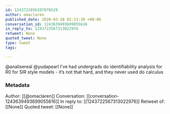 ```yaml
---
id: 1243722856397078529
author: omaclaren
published_date: 2020-03-28 02:13:30 +00:00
conversation_id: 1243639493699055616
in_reply_to: 1243722567313022976
retweet: None
quoted_tweet: None
type: tweet
tags:

---
```


@analisereal @yudapearl I’ve had undergrads do identifiability analysis for R0 for SIR style models - it’s not that hard, and they never used do calculus

### Metadata

Author: [[@omaclaren]]
Conversation: [[conversation-1243639493699055616]]
In reply to: [[1243722567313022976]]
Retweet of: [[None]]
Quoted tweet: [[None]]
